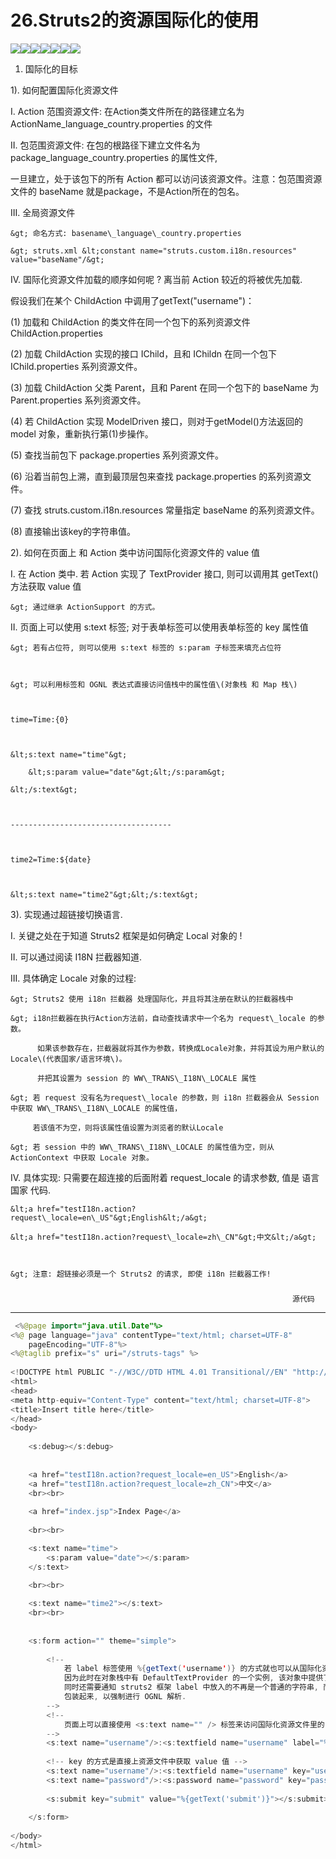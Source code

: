 # 26.Struts2的资源国际化的使用

![](/assets/26-1.png)![](/assets/27-2.png)![](/assets/26-3.png)![](/assets/26-4.png)![](/assets/26-5.png)![](/assets/26-6.png)![](/assets/26-7.png)



1. 国际化的目标



1\). 如何配置国际化资源文件



I.   Action 范围资源文件: 在Action类文件所在的路径建立名为 ActionName\_language\_country.properties 的文件

II.  包范围资源文件: 在包的根路径下建立文件名为 package\_language\_country.properties 的属性文件,

一旦建立，处于该包下的所有 Action 都可以访问该资源文件。注意：包范围资源文件的 baseName 就是package，不是Action所在的包名。

III. 全局资源文件

	&gt; 命名方式: basename\_language\_country.properties

	&gt; struts.xml &lt;constant name="struts.custom.i18n.resources" value="baseName"/&gt;



IV.  国际化资源文件加载的顺序如何呢 ? 离当前 Action 较近的将被优先加载. 



假设我们在某个 ChildAction 中调用了getText\("username"\)：



\(1\) 加载和 ChildAction 的类文件在同一个包下的系列资源文件 ChildAction.properties

\(2\) 加载  ChildAction 实现的接口 IChild，且和 IChildn 在同一个包下 IChild.properties 系列资源文件。

\(3\) 加载 ChildAction 父类 Parent，且和 Parent 在同一个包下的 baseName 为 Parent.properties 系列资源文件。

\(4\) 若 ChildAction 实现 ModelDriven 接口，则对于getModel\(\)方法返回的model 对象，重新执行第\(1\)步操作。

\(5\) 查找当前包下 package.properties 系列资源文件。

\(6\) 沿着当前包上溯，直到最顶层包来查找 package.properties 的系列资源文件。

\(7\) 查找 struts.custom.i18n.resources 常量指定 baseName 的系列资源文件。

\(8\) 直接输出该key的字符串值。





2\). 如何在页面上 和 Action 类中访问国际化资源文件的  value 值



I. 在 Action 类中. 若 Action 实现了 TextProvider 接口, 则可以调用其 getText\(\) 方法获取 value 值

	&gt; 通过继承 ActionSupport 的方式。 

	

II. 页面上可以使用 s:text 标签; 对于表单标签可以使用表单标签的 key 属性值

	&gt; 若有占位符, 则可以使用 s:text 标签的 s:param 子标签来填充占位符



	&gt; 可以利用标签和 OGNL 表达式直接访问值栈中的属性值\(对象栈 和 Map 栈\)

	

	time=Time:{0}

	

	&lt;s:text name="time"&gt;

		&lt;s:param value="date"&gt;&lt;/s:param&gt;

	&lt;/s:text&gt;



	------------------------------------

	

	time2=Time:${date}

	

	&lt;s:text name="time2"&gt;&lt;/s:text&gt;

	



3\). 实现通过超链接切换语言. 



I.  关键之处在于知道 Struts2 框架是如何确定 Local 对象的 !

II. 可以通过阅读 I18N 拦截器知道. 

III. 具体确定 Locale 对象的过程:



	&gt; Struts2 使用 i18n 拦截器 处理国际化，并且将其注册在默认的拦截器栈中

	&gt; i18n拦截器在执行Action方法前，自动查找请求中一个名为 request\_locale 的参数。

	      如果该参数存在，拦截器就将其作为参数，转换成Locale对象，并将其设为用户默认的Locale\(代表国家/语言环境\)。

	      并把其设置为 session 的 WW\_TRANS\_I18N\_LOCALE 属性

	&gt; 若 request 没有名为request\_locale 的参数，则 i18n 拦截器会从 Session 中获取 WW\_TRANS\_I18N\_LOCALE 的属性值，

	     若该值不为空，则将该属性值设置为浏览者的默认Locale 

	&gt; 若 session 中的 WW\_TRANS\_I18N\_LOCALE 的属性值为空，则从 ActionContext 中获取 Locale 对象。

	

IV.  具体实现: 只需要在超连接的后面附着  request\_locale 的请求参数, 值是 语言国家 代码.

	&lt;a href="testI18n.action?request\_locale=en\_US"&gt;English&lt;/a&gt;

	&lt;a href="testI18n.action?request\_locale=zh\_CN"&gt;中文&lt;/a&gt;

	

	&gt; 注意: 超链接必须是一个 Struts2 的请求, 即使 i18n 拦截器工作!

	

###                                                                    源代码

---

```java
 <%@page import="java.util.Date"%>
<%@ page language="java" contentType="text/html; charset=UTF-8"
    pageEncoding="UTF-8"%>
<%@taglib prefix="s" uri="/struts-tags" %>
    
<!DOCTYPE html PUBLIC "-//W3C//DTD HTML 4.01 Transitional//EN" "http://www.w3.org/TR/html4/loose.dtd">
<html>
<head>
<meta http-equiv="Content-Type" content="text/html; charset=UTF-8">
<title>Insert title here</title>
</head>
<body>
	
	<s:debug></s:debug>
	
	
	<a href="testI18n.action?request_locale=en_US">English</a>
	<a href="testI18n.action?request_locale=zh_CN">中文</a>
	<br><br>
	
	<a href="index.jsp">Index Page</a>
	
	<br><br>

	<s:text name="time">
		<s:param value="date"></s:param>
	</s:text>
	
	<br><br>

	<s:text name="time2"></s:text>
	<br><br>
	
	
	<s:form action="" theme="simple">
		
		<!-- 
			若 label 标签使用 %{getText('username')} 的方式就也可以从国际化资源文件中获取 value 值了 
			因为此时在对象栈中有 DefaultTextProvider 的一个实例, 该对象中提供了访问国际化资源文件的 getText() 方法
			同时还需要通知 struts2 框架 label 中放入的不再是一个普通的字符串, 而是一个 OGNL 表达式. 所以使用 %{} 把 getText()
			包装起来, 以强制进行 OGNL 解析. 
		-->
		<!--  
			页面上可以直接使用 <s:text name="" /> 标签来访问国际化资源文件里的 value 值. 
		-->
		<s:text name="username"/>:<s:textfield name="username" label="%{getText('username')}"></s:textfield>
		
		<!-- key 的方式是直接上资源文件中获取 value 值 -->
		<s:text name="username"/>:<s:textfield name="username" key="username"></s:textfield>
		<s:text name="password"/>:<s:password name="password" key="password"></s:password>
		
		<s:submit key="submit" value="%{getText('submit')}"></s:submit>
			
	</s:form>
	
</body>
</html>
```



